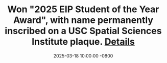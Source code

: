 ---
title: >-  
  Won "2025 EIP Student of the Year Award", with name permanently inscribed on a USC Spatial Sciences Institute plaque.
  <a href="assets/files/EIP Compeition Notification letter 2025-JasperLi.pdf">Details<i class="fas fa-angle-double-right"></i></a>  

date: 2025-03-18 10:00:00 -0800  
---